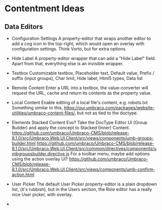 # Contentment Ideas

## Data Editors

- Configuration Settings
  A property-editor that wraps another editor to add a cog icon in the top-right, which would open an overlay with configuration settings.
  Think Vorto, but for extra options.

- Hide Label
  A property-editor wrapper that can add a "Hide Label" field. Apart from that, everything else is an invisible wrapper.

- Textbox
  Customizable textbox, Placeholder text, Default value, Prefix / suffix (input groups), Char limit, Hide label, Html5 types, Data list

- Remote Content
  Enter a URL into a textbox, the value-converter will request the URL, cache and return its contents as the property value.

- Local Content
  Enable editing of a local file's content, e.g. robots.txt
  Something similar to this, https://our.umbraco.com/packages/website-utilities/umbraco-content-files/, but not as tied to the doctype.

- Elements
  Stacked Content Evo? Take the DocType Editor UI (Group Builder) and apply the concept to Stacked (Inner) Content.
  https://github.com/umbraco/Umbraco-CMS/blob/release-8.1.0/src/Umbraco.Web.UI.Client/src/views/components/umb-groups-builder.html
  https://github.com/umbraco/Umbraco-CMS/blob/release-8.1.0/src/Umbraco.Web.UI.Client/src/common/directives/components/umbgroupsbuilder.directive.js
  For a toolbar menu, maybe add options using the action overlay UI?
  https://github.com/umbraco/Umbraco-CMS/blob/release-8.1.0/src/Umbraco.Web.UI.Client/src/views/components/umb-confirm-action.html

- User Picker
  The default User Picker property-editor is a plain dropdown list, (it's rubbish), but in the Users section, the Role editor has a really nice User picker, with overlay.

- 
